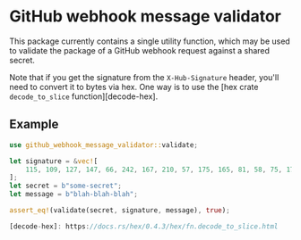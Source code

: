 # GitHub webhook message validator

This package currently contains a single utility function, which may be used to validate the package
of a GitHub webhook request against a shared secret.

Note that if you get the signature from the `X-Hub-Signature` header, you'll need to convert it to
bytes via hex. One way is to use the [hex crate `decode_to_slice` function][decode-hex].

## Example

```rust
use github_webhook_message_validator::validate;

let signature = &vec![
    115, 109, 127, 147, 66, 242, 167, 210, 57, 175, 165, 81, 58, 75, 178, 40, 62, 14, 21, 136
];
let secret = b"some-secret";
let message = b"blah-blah-blah";

assert_eq!(validate(secret, signature, message), true);

[decode-hex]: https://docs.rs/hex/0.4.3/hex/fn.decode_to_slice.html